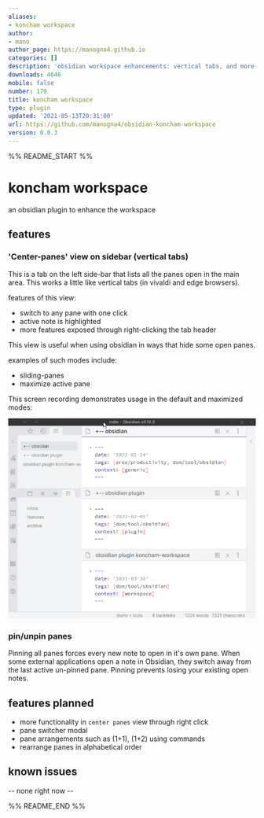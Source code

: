 ```yaml
---
aliases:
- koncham workspace
author:
- mano
author_page: https://manogna4.github.io
categories: []
description: 'obsidian workspace enhancements: vertical tabs, and more...'
downloads: 4646
mobile: false
number: 179
title: koncham workspace
type: plugin
updated: '2021-05-13T20:31:00'
url: https://github.com/manogna4/obsidian-koncham-workspace
version: 0.0.3
---
```


%% README_START %%

# koncham workspace

an obsidian plugin to enhance the workspace

## features

### 'Center-panes' view on sidebar (vertical tabs)

This is a tab on the left side-bar that lists all the panes open in the main area. This works a little like vertical tabs (in vivaldi and edge browsers).

features of this view:
+ switch to any pane with one click
+ active note is highlighted
+ more features exposed through right-clicking the tab header

This view is useful when using obsidian in ways that hide some open panes.

examples of such modes include:
+ sliding-panes
+ maximize active pane

This screen recording demonstrates usage in the default and maximized modes:

![center-panes in action](https://raw.githubusercontent.com//manogna4/obsidian-koncham-workspace/main/media/center-panes-in-action.gif)

### pin/unpin panes

Pinning all panes forces every new note to open in it's own pane.
When some external applications open a note in Obsidian, they switch away from the last active un-pinned pane. Pinning prevents losing your existing open notes.

## features planned

+ more functionality in `center panes` view through right click
+ pane switcher modal
+ pane arrangements such as (1+1), (1+2) using commands
+ rearrange panes in alphabetical order

## known issues

-- none right now --


%% README_END %%